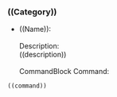 ### ((Category))

- ((Name)): <br><br>
Description: <br>
((description)) <br><br>
CommandBlock Command: <br>
```
((command))
```
